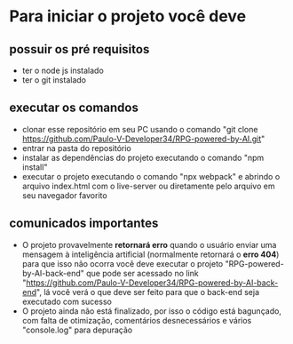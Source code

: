 # Para iniciar o projeto você deve

## possuir os pré requisitos
- ter o node js instalado
- ter o git instalado

## executar os comandos
- clonar esse repositório em seu PC usando o comando "git clone https://github.com/Paulo-V-Developer34/RPG-powered-by-AI.git"
- entrar na pasta do repositório
- instalar as dependências do projeto executando o comando "npm install"
- executar o projeto executando o comando "npx webpack" e abrindo o arquivo index.html com o live-server ou diretamente pelo arquivo em seu navegador favorito

## comunicados importantes

- O projeto provavelmente **retornará erro** quando o usuário enviar uma mensagem à inteligência artificial (normalmente retornará o **erro 404**) para que isso não ocorra você deve executar o projeto "RPG-powered-by-AI-back-end" que pode ser acessado no link "https://github.com/Paulo-V-Developer34/RPG-powered-by-AI-back-end", lá você verá o que deve ser feito para que o back-end seja executado com sucesso
- O projeto ainda não está finalizado, por isso o código está bagunçado, com falta de otimização, comentários desnecessários e vários "console.log" para depuração
